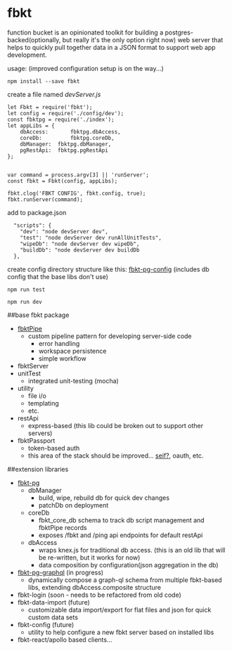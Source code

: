 # fbkt
function bucket is an opinionated toolkit for building a postgres-backed(optionally, but really it's the only option right now) web server that helps to quickly pull together data in a JSON format to support web app development.

usage:  (improved configuration setup is on the way...)
```
npm install --save fbkt
```
create a file named *devServer.js*

```
let Fbkt = require('fbkt');
let config = require('./config/dev');
const fbktpg = require('./index');
let appLibs = {
	dbAccess:		fbktpg.dbAccess,
	coreDb:			fbktpg.coreDb,
	dbManager:	fbktpg.dbManager,
	pgRestApi:	fbktpg.pgRestApi
};


var command = process.argv[3] || 'runServer';
const fbkt = Fbkt(config, appLibs);

fbkt.clog('FBKT CONFIG', fbkt.config, true);
fbkt.runServer(command);
```
add to package.json
```
  "scripts": {
    "dev": "node devServer dev",
    "test": "node devServer dev runAllUnitTests",
    "wipeDb": "node devServer dev wipeDb",
    "buildDb": "node devServer dev buildDb
  },
```
create config directory structure like this:  <a href="https://github.com/stlbucket/fbkt-pg/tree/master/config">fbkt-pg-config</a>   (includes db config that the base libs don't use)

```
npm run test
```

```
npm run dev
```

##base fbkt package
- <a href="https://github.com/stlbucket/fbkt/blob/master/Fbkt/coreLibs/fbktPipe/fbktPipe/index.js">fbktPipe</a>
  - custom pipeline pattern for developing server-side code
    - error handling
    - workspace persistence
    - simple workflow
- fbktServer
- unitTest
  - integrated unit-testing (mocha)
- utility
  - file i/o
  - templating
  - etc.
- restApi
  - express-based (this lib could be broken out to support other servers)
- fbktPassport 
  - token-based auth
  - this area of the stack should be improved...  <a href="https://github.com/paypal/seifnode">seif?</a>, oauth, etc.

##extension libraries
- <a href="https://github.com/stlbucket/fbkt-pg">fbkt-pg</a>
  - dbManager
    - build, wipe, rebuild db for quick dev changes
    - patchDb on deployment
  - coreDb
    - fbkt_core_db schema to track db script management and fbktPipe records
    - exposes /fbkt and /ping api endpoints for default restApi
  - dbAccess
    - wraps knex.js for traditional db access.  (this is an old lib that will be re-written, but it works for now)
    - data composition by configuration(json aggregation in the db)
- <a href="https://github.com/stlbucket/fbkt-pg-graphql">fbkt-pg-graphql</a> (in progress)
  - dynamically compose a graph-ql schema from multiple fbkt-based libs, extending dbAccess.composite structure
- fbkt-login (soon - needs to be refactored from old code)
- fbkt-data-import (future)
  - customizable data import/export for flat files and json for quick custom data sets
- fbkt-config (future)
  - utility to help configure a new fbkt server based on installed libs
- fbkt-react/apollo based clients... 
